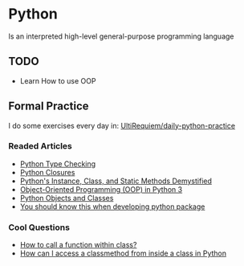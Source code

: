 # Python

Is an interpreted high-level general-purpose programming language

## TODO

- Learn How to use OOP

## Formal Practice

I do some exercises every day in:
[UltiRequiem/daily-python-practice](https://github.com/UltiRequiem/daily-python-practice)

### Readed Articles

- [Python Type Checking](https://realpython.com/python-type-checking)
- [Python Closures](https://www.programiz.com/python-programming/closure)
- [Python's Instance, Class, and Static Methods Demystified](https://realpython.com/instance-class-and-static-methods-demystified)
- [Object-Oriented Programming (OOP) in Python 3](https://realpython.com/python3-object-oriented-programming)
- [Python Objects and Classes](https://www.programiz.com/python-programming/class)
- [You should know this when developing python package](https://medium.com/@udiyosovzon/things-you-should-know-when-developing-python-package-5fefc1ea3606)

### Cool Questions

- [How to call a function within class?](https://stackoverflow.com/questions/5615648/how-to-call-a-function-within-class)
- [How can I access a classmethod from inside a class in Python](https://stackoverflow.com/questions/13900515/how-can-i-access-a-classmethod-from-inside-a-class-in-python)
